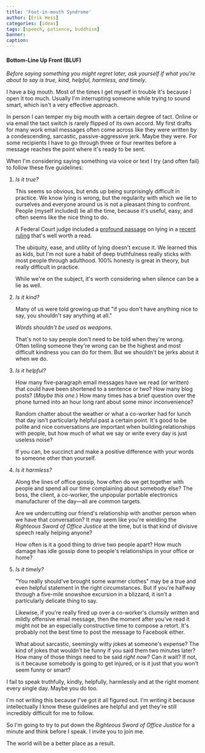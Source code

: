 ```yaml
---
title: 'Foot-in-mouth Syndrome'
author: [Erik Hess]
categories: [ideas]
tags: [speech, patience, buddhism]
banner:
caption:
---
```


<aside class="" markdown="1">

#### Bottom-Line Up Front (BLUF)

*Before saying something you might regret later, ask yourself if what you're about to say is true, kind, helpful, harmless, and timely.*

</aside>

I have a big mouth. Most of the times I get myself in trouble it's because I open it too much. Usually I'm interrupting someone while trying to sound smart, which isn't a very effective approach.

In person I can temper my big mouth with a certain degree of tact. Online or via email the tact switch is rarely flipped of its own accord. My first drafts for many work email messages often come across like they were written by a condescending, sarcastic, passive-aggressive jerk. Maybe they were. For some recipients I have to go through three or four rewrites before a message reaches the point where it's ready to be sent.

When I'm considering saying something via voice or text I try (and often fail) to follow these five guidelines:

1. *Is it true?* 

	This seems so obvious, but ends up being surprisingly difficult in practice. We know lying is wrong, but the regularity with which we lie to ourselves and everyone around us is not a pleasant thing to confront. People (myself included) lie all the time, because it's useful, easy, and often seems like the nice thing to do.

	A Federal Court judge included a [profound passage](http://www.schneier.com/blog/archives/2013/05/why_we_lie.html) on lying in a [recent ruling](http://cdn.ca9.uscourts.gov/datastore/opinions/2011/03/21/08-50345.pdf) that's well worth a read.

	The ubiquity, ease, and utility of lying doesn't excuse it. We learned this as kids, but I'm not sure a habit of deep truthfulness really sticks with most people through adulthood. 100% honesty is great in theory, but really difficult in practice.

	While we're on the subject, it's worth considering when silence can be a lie as well.

2.	*Is it kind?*

	Many of us were told growing up that "if you don't have anything nice to say, you shouldn't say anything at all." 

	*Words shouldn't be used as weapons.*

	That's not to say people don't need to be told when they're wrong. Often telling someone they're wrong can be the highest and most difficult kindness you can do for them. But we shouldn't be jerks about it when we do.  

3.	*Is it helpful?*

	How many five-paragraph email messages have we read (or written) that could have been shortened to a sentence or two? How many blog posts? (*Maybe this one.*) How many times has a brief question over the phone turned into an hour long rant about some minor inconvenience?

	Random chatter about the weather or what a co-worker had for lunch that day isn't particularly helpful past a certain point. It's good to be polite and nice conversations are important when building relationships with people, but how much of what we say or write every day is just useless noise?

	If you can, be succinct and make a positive difference with your words to someone other than yourself.

4.	*Is it harmless?*

	Along the lines of office gossip, how often do we get together with people and spend all our time complaining about somebody else? The boss, the client, a co-worker, the unpopular portable electronics manufacturer of the day&mdash;all are common targets.

	Are we undercutting our friend's relationship with another person when we have that conversation? It may seem like you're wielding the *Righteous Sword of Office Justice* at the time, but is that kind of divisive speech really helping anyone? 

	How often is it a good thing to drive two people apart? How much damage has idle gossip done to people's relationships in your office or home?

5.	*Is it timely?*

	"You really should've brought some warmer clothes" may be a true and even helpful statement in the right circumstances. But if you're halfway through a five-mile snowshoe excursion in a blizzard, it isn't a particularly delicate thing to say.

	Likewise, if you're really fired up over a co-worker's clumsily written and mildly offensive email message, then the moment after you've read it might not be an especially constructive time to compose a retort. It's probably not the best time to post the message to Facebook either.

	What about sarcastic, seemingly witty jokes at someone's expense? The kind of jokes that wouldn't be funny if you said them two minutes later? How many of those things need to be said *right now*? Can it wait? If not, is it because somebody is going to get injured, or is it just that you won't seem funny or smart?

I fail to speak truthfully, kindly, helpfully, harmlessly and at the right moment every single day. Maybe you do too. 

I'm not writing this because I've got it all figured out. I'm writing it because intellectually I know these guidelines are helpful and yet they're still incredibly difficult for me to follow. 

So I'm going to try to put down the *Righteous Sword of Office Justice* for a minute and think before I speak. I invite you to join me. 

The world will be a better place as a result.